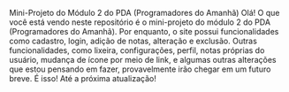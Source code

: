 Mini-Projeto do Módulo 2 do PDA (Programadores do Amanhã)
Olá! O que você está vendo neste repositório é o mini-projeto do módulo 2 do PDA (Programadores do Amanhã). Por enquanto, o site possui funcionalidades como cadastro, login, adição de notas, alteração e exclusão. Outras funcionalidades, como lixeira, configurações, perfil, notas próprias do usuário, mudança de ícone por meio de link, e algumas outras alterações que estou pensando em fazer, provavelmente irão chegar em um futuro breve. É isso! Até a próxima atualização!
